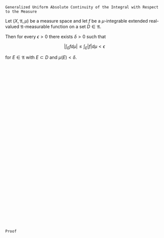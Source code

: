 ```
Generalized Uniform Absolute Continuity of the Integral with Respect to the Measure
```
Let $(X, \mathfrak{A}, \mu)$ be a measure space and
let $f$ be a $\mu$-integrable extended real-valued $\mathfrak{A}$-measurable function on a set $D\in\mathfrak{A}$.

Then for every $\epsilon > 0$ there exists $\delta >0$ such that

$$
\bigg| \int_E f d\mu \bigg| \leq \int_E |f| d\mu < \epsilon
$$

for $E\in\mathfrak{A}$ with $E \subset D$ and $\mu(E)<\delta$.

<br>
<br>
<br>
<br>
<br>
<br>
<br>
<br>
<br>
<br>
<br>
<br>
<br>
<br>
<br>
<br>
<br>
<br>
<br>
<br>
<br>
<br>
<br>
<br>
<br>
<br>
<br>
<br>
<br>
<br>


```
Proof
```
